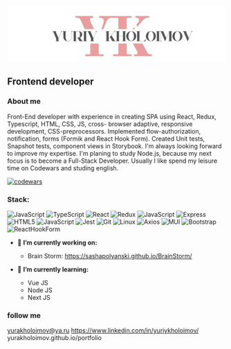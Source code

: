<!--
**YuraKholoimov/yurakholoimov** is a ✨ _special_ ✨ repository because its `README.md` (this file) appears on your GitHub profile.

Here are some ideas to get you started:

- 🔭 I’m currently working on ...
- 🌱 I’m currently learning ...
- 👯 I’m looking to collaborate on ...
- 🤔 I’m looking for help with ...
- 💬 Ask me about ...
- 📫 How to reach me: ...
- 😄 Pronouns: ...
- ⚡ Fun fact: ...
-->
![Header](https://github.com/YuraKholoimov/yurakholoimov/blob/main/assets/YK__logo_white.png)

## Frontend developer 

### About me
Front-End developer with experience
in creating SPA using React, Redux,
Typescript, HTML, CSS, JS, cross-
browser adaptive, responsive
development, CSS-preprocessors.
Implemented flow-authorization,
notification, forms (Formik and
React Hook Form). Created Unit
tests, Snapshot tests, component
views in Storybook.
I'm always looking forward to
improve my expertise. I'm planing
to study Node.js, because my next
focus is to become a Full-Stack
Developer. Usually I like spend my
leisure time on Codewars and
studing english. <br/>

[![codewars](https://www.codewars.com/users/username/badges/large)](https://www.codewars.com/users/username)


### Stack:<br/>
![JavaScript](https://img.shields.io/badge/JavaScript-80CACC?style=for-the-badge&logo=javascript)
![TypeScript](https://img.shields.io/badge/Typescript-80CACC?style=for-the-badge&logo=typescript)
![React](https://img.shields.io/badge/React-80CACC?style=for-the-badge&logo=react)
![Redux](https://img.shields.io/badge/redux-toolkit-80CACC?style=for-the-badge&logo=redux)
![JavaScript](https://img.shields.io/badge/nodejs-80CACC?style=for-the-badge&logo=npm)
![Express](https://img.shields.io/badge/express-80CACC?style=for-the-badge&logo=express)
![HTML5](https://img.shields.io/badge/html-80CACC?style=for-the-badge&logo=html5)
![JavaScript](https://img.shields.io/badge/SaSS-80CACC?style=for-the-badge&logo=sass)
![Jest](https://img.shields.io/badge/unit-80CACC?style=for-the-badge&logo=jest)
![Git](https://img.shields.io/badge/git-80CACC?style=for-the-badge&logo=git)
![Linux](https://img.shields.io/badge/linux-80CACC?style=for-the-badge&logo=Linux)
![Axios](https://img.shields.io/badge/axios-80CACC?style=for-the-badge&logo=axios)
![MUI](https://img.shields.io/badge/mui-80CACC?style=for-the-badge&logo=MUI)
![Bootstrap](https://img.shields.io/badge/bootstrap-80CACC?style=for-the-badge&logo=bootstrap)
![ReactHookForm](https://img.shields.io/badge/reacthookform-80CACC?style=for-the-badge&logo=reacthookform)

 - 🔭 **I’m currently working on:**
    - Brain Storm: https://sashapolyanski.github.io/BrainStorm/

   
- 🌱 **I’m currently learning:**
    - Vue JS
    - Node JS
    - Next JS

### follow me
yurakholoimov@ya.ru
https://www.linkedin.com/in/yuriykholoimov/
yurakholoimov.github.io/portfolio